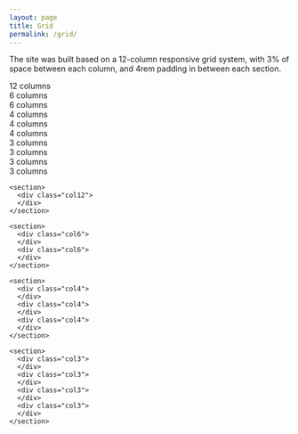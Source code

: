 ```yaml
---
layout: page
title: Grid
permalink: /grid/
---
```

The site was built based on a 12-column responsive grid system, with 3% of space between each column, and 4rem padding in between each section. 

<section>
	<div class="col12">12 columns</div>
</section>
<section>
	<div class="col6">6 columns</div><div class="col6">6 columns</div>
</section>
<section>
	<div class="col4">4 columns</div><div class="col4">4 columns</div><div class="col4">4 columns</div>
</section>
<section>
	<div class="col3">3 columns</div><div class="col3">3 columns</div><div class="col3">3 columns</div><div class="col3">3 columns</div>
</section>

<pre class=""><code>&lt;section&gt;
  &lt;div class=&quot;col12&quot;&gt;
  &lt;/div&gt;
&lt;/section&gt;

&lt;section&gt;
  &lt;div class=&quot;col6&quot;&gt;
  &lt;/div&gt;
  &lt;div class=&quot;col6&quot;&gt;
  &lt;/div&gt;
&lt;/section&gt;

&lt;section&gt;
  &lt;div class=&quot;col4&quot;&gt;
  &lt;/div&gt;
  &lt;div class=&quot;col4&quot;&gt;
  &lt;/div&gt;
  &lt;div class=&quot;col4&quot;&gt;
  &lt;/div&gt;
&lt;/section&gt;

&lt;section&gt;
  &lt;div class=&quot;col3&quot;&gt;
  &lt;/div&gt;
  &lt;div class=&quot;col3&quot;&gt;
  &lt;/div&gt;
  &lt;div class=&quot;col3&quot;&gt;
  &lt;/div&gt;
  &lt;div class=&quot;col3&quot;&gt;
  &lt;/div&gt;
&lt;/section&gt;
</code></pre>


